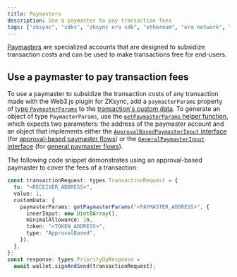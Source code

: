 ```yaml
---
title: Paymasters
description: Use a paymaster to pay transaction fees
tags: ["zksync", "sdks", "zksync era sdk", "ethereum", "era network", "web3.js", "web3.js plugin", "paymaster"]
---
```


[Paymasters](/zksync-protocol/account-abstraction/paymasters) are specialized accounts
that are designed to subsidize transaction costs and can be used to make transactions free for end-users.

## Use a paymaster to pay transaction fees

To use a paymaster to subsidize the transaction costs of any transaction made with the Web3.js plugin for ZKsync, add a
`paymasterParams` property of [type `PaymasterParams`](https://chainsafe.github.io/web3-plugin-zksync/types/types.PaymasterParams.html)
to the [transaction's custom data](/zksync-era/sdk/js/web3js/custom-data). To generate an object of type `PaymasterParams`, use the
[`getPaymasterParams` helper function](https://chainsafe.github.io/web3-plugin-zksync/functions/getPaymasterParams.html),
which expects two parameters: the address of the paymaster account and an object that implements either the
[`ApprovalBasedPaymasterInput` interface](https://chainsafe.github.io/web3-plugin-zksync/interfaces/types.ApprovalBasedPaymasterInput.html)
(for [approval-based paymaster flows](/zksync-protocol/account-abstraction/paymasters#approval-based-paymaster-flow))
or the [`GeneralPaymasterInput` interface](https://chainsafe.github.io/web3-plugin-zksync/interfaces/types.GeneralPaymasterInput.html)
(for [general paymaster flows](/zksync-protocol/account-abstraction/paymasters#general-paymaster-flow)).

The following code snippet demonstrates using an approval-based paymaster to cover the fees of a transaction:

```ts
const transactionRequest: types.TransactionRequest = {
  to: "<RECEIVER_ADDRESS>",
  value: 1,
  customData: {
    paymasterParams: getPaymasterParams("<PAYMASTER_ADDRESS>", {
      innerInput: new Uint8Array(),
      minimalAllowance: 1n,
      token: "<TOKEN_ADDRESS>",
      type: "ApprovalBased",
    }),
  },
};
const response: types.PriorityOpResponse =
  await wallet.signAndSend(transactionRequest);
```

